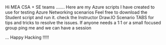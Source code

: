 Hi MEA CSA + SE teams ....... Here are my Azure scripts I have created to use for testing Azure Networking scenarios
Feel free to download the Student script and run it. check the Instructor Draw.IO Scenario TABS for tips and tricks to resolve the issues.
If anyone needs a 1:1 or a small focused group ping me and we can have a session


... Happy Hacking !!!!!
